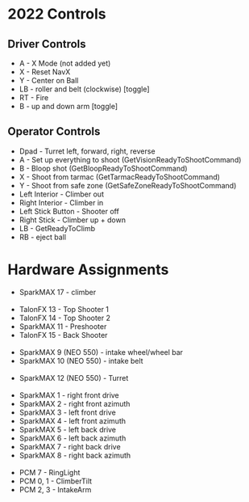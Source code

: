 # 2022 Controls

## Driver Controls
* A - X Mode (not added yet)
* X - Reset NavX
* Y - Center on Ball
* LB -  roller and belt (clockwise) [toggle]
* RT - Fire
* B - up and down arm [toggle]

## Operator Controls
* Dpad - Turret left, forward, right, reverse
* A - Set up everything to shoot (GetVisionReadyToShootCommand)
* B - Bloop shot (GetBloopReadyToShootCommand)
* X - Shoot from tarmac (GetTarmacReadyToShootCommand)
* Y - Shoot from safe zone (GetSafeZoneReadyToShootCommand)
* Left Interior - Climber out
* Right Interior - Climber in
* Left Stick Button - Shooter off
* Right Stick - Climber up + down
* LB - GetReadyToClimb
* RB - eject ball

# Hardware Assignments
* SparkMAX 17 - climber
<br></br>
* TalonFX 13 - Top Shooter 1
* TalonFX 14 - Top Shooter 2
* SparkMAX 11 - Preshooter
* TalonFX 15 - Back Shooter
<br></br>
* SparkMAX 9 (NEO 550) - intake wheel/wheel bar
* SparkMAX 10 (NEO 550) - intake belt
<br></br>
* SparkMAX 12 (NEO 550) - Turret
<br></br>
* SparkMAX 1 - right front drive
* SparkMAX 2 - right front azimuth
* SparkMAX 3 - left front drive
* SparkMAX 4 - left front azimuth
* SparkMAX 5 - left back drive
* SparkMAX 6 - left back azimuth
* SparkMAX 7 - right back drive
* SparkMAX 8 - right back azimuth
<br></br>
* PCM 7 - RingLight
* PCM 0, 1 - ClimberTilt
* PCM 2, 3 - IntakeArm
